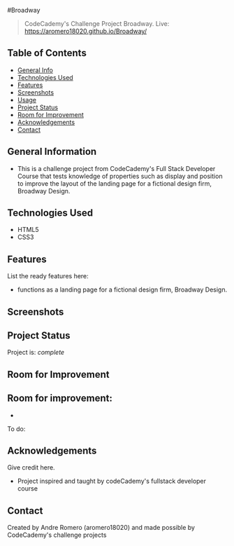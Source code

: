 #Broadway
> CodeCademy's Challenge Project Broadway.
> Live: https://aromero18020.github.io/Broadway/

## Table of Contents
* [General Info](#general-information)
* [Technologies Used](#technologies-used)
* [Features](#features)
* [Screenshots](#screenshots)
* [Usage](#usage)
* [Project Status](#project-status)
* [Room for Improvement](#room-for-improvement)
* [Acknowledgements](#acknowledgements)
* [Contact](#contact)


## General Information
- This is a challenge project from CodeCademy's Full Stack Developer Course that tests knowledge of properties such as display and position to improve the layout of the landing page for a fictional design firm, Broadway Design.


## Technologies Used
- HTML5
- CSS3

## Features
List the ready features here:
- functions as a landing page for a fictional design firm, Broadway Design.


## Screenshots



## Project Status
Project is: _complete_

## Room for Improvement

Room for improvement:
- 
- 

To do:



## Acknowledgements
Give credit here.
- Project inspired and taught by codeCademy's fullstack developer course


## Contact
Created by Andre Romero (aromero18020) and made possible by CodeCademy's challenge projects

